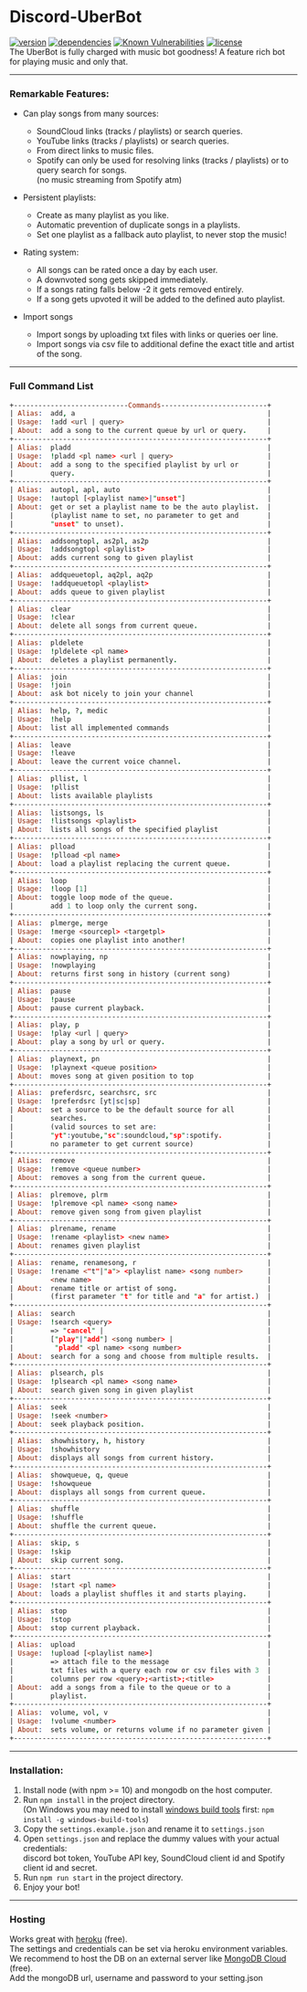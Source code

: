 # **Discord-UberBot** #

[![version](https://img.shields.io/github/package-json/v/Crow08/discord-uberbot.svg)](/package.json)
[![dependencies](https://david-dm.org/Crow08/discord-uberbot.svg)](/package.json)
[![Known Vulnerabilities](https://snyk.io/test/github/Crow08/discord-uberbot/badge.svg)](https://snyk.io/test/github/Crow08/discord-uberbot)
[![license](https://img.shields.io/github/license/Crow08/discord-uberbot.svg)](/LICENSE.md)  
The UberBot is fully charged with music bot goodness! A feature rich bot for playing music and only that.

---

### Remarkable Features: ###

- Can play songs from many sources:
  - SoundCloud links (tracks / playlists) or search queries.
  - YouTube links (tracks / playlists) or search queries.
  - From direct links to music files.
  - Spotify can only be used for resolving links (tracks / playlists) or to query search for songs.  
  (no music streaming from Spotify atm)

- Persistent playlists:
  - Create as many playlist as you like.
  - Automatic prevention of duplicate songs in a playlists.
  - Set one playlist as a fallback auto playlist, to never stop the music!

- Rating system:
  - All songs can be rated once a day by each user.
  - A downvoted song gets skipped immediately.
  - If a songs rating falls below -2 it gets removed entirely.
  - If a song gets upvoted it will be added to the defined auto playlist.

- Import songs
  - Import songs by uploading txt files with links or queries oer line.
  - Import songs via csv file to additional define the exact title and artist of the song.

---

### Full Command List ###

```prolog
+----------------------------Commands--------------------------+
| Alias:  add, a                                               |
| Usage:  !add <url | query>                                   |
| About:  add a song to the current queue by url or query.     |
+--------------------------------------------------------------+
| Alias:  pladd                                                |
| Usage:  !pladd <pl name> <url | query>                       |
| About:  add a song to the specified playlist by url or       |
|         query.                                               |
+--------------------------------------------------------------+
| Alias:  autopl, apl, auto                                    |
| Usage:  !autopl [<playlist name>|"unset"]                    |
| About:  get or set a playlist name to be the auto playlist.  |
|         (playlist name to set, no parameter to get and       |
|         "unset" to unset).                                   |
+--------------------------------------------------------------+
| Alias:  addsongtopl, as2pl, as2p                             |
| Usage:  !addsongtopl <playlist>                              |
| About:  adds current song to given playlist                  |
+--------------------------------------------------------------+
| Alias:  addqueuetopl, aq2pl, aq2p                            |
| Usage:  !addqueuetopl <playlist>                             |
| About:  adds queue to given playlist                         |
+--------------------------------------------------------------+
| Alias:  clear                                                |
| Usage:  !clear                                               |
| About:  delete all songs from current queue.                 |
+--------------------------------------------------------------+
| Alias:  pldelete                                             |
| Usage:  !pldelete <pl name>                                  |
| About:  deletes a playlist permanently.                      |
+--------------------------------------------------------------+
| Alias:  join                                                 |
| Usage:  !join                                                |
| About:  ask bot nicely to join your channel                  |
+--------------------------------------------------------------+
| Alias:  help, ?, medic                                       |
| Usage:  !help                                                |
| About:  list all implemented commands                        |
+--------------------------------------------------------------+
| Alias:  leave                                                |
| Usage:  !leave                                               |
| About:  leave the current voice channel.                     |
+--------------------------------------------------------------+
| Alias:  pllist, l                                            |
| Usage:  !pllist                                              |
| About:  lists available playlists                            |
+--------------------------------------------------------------+
| Alias:  listsongs, ls                                        |
| Usage:  !listsongs <playlist>                                |
| About:  lists all songs of the specified playlist            |
+--------------------------------------------------------------+
| Alias:  plload                                               |
| Usage:  !plload <pl name>                                    |
| About:  load a playlist replacing the current queue.         |
+--------------------------------------------------------------+
| Alias:  loop                                                 |
| Usage:  !loop [1]                                            |
| About:  toggle loop mode of the queue.                       |
|         add 1 to loop only the current song.                 |
+--------------------------------------------------------------+
| Alias:  plmerge, merge                                       |
| Usage:  !merge <sourcepl> <targetpl>                         |
| About:  copies one playlist into another!                    |
+--------------------------------------------------------------+
| Alias:  nowplaying, np                                       |
| Usage:  !nowplaying                                          |
| About:  returns first song in history (current song)         |
+--------------------------------------------------------------+
| Alias:  pause                                                |
| Usage:  !pause                                               |
| About:  pause current playback.                              |
+--------------------------------------------------------------+
| Alias:  play, p                                              |
| Usage:  !play <url | query>                                  |
| About:  play a song by url or query.                         |
+--------------------------------------------------------------+
| Alias:  playnext, pn                                         |
| Usage:  !playnext <queue position>                           |
| About:  moves song at given position to top                  |
+--------------------------------------------------------------+
| Alias:  preferdsrc, searchsrc, src                           |
| Usage:  !preferdsrc [yt|sc|sp]                               |
| About:  set a source to be the default source for all        |
|         searches.                                            |
|         (valid sources to set are:                           |
|         "yt":youtube,"sc":soundcloud,"sp":spotify.           |
|         no parameter to get current source)                  |
+--------------------------------------------------------------+
| Alias:  remove                                               |
| Usage:  !remove <queue number>                               |
| About:  removes a song from the current queue.               |
+--------------------------------------------------------------+
| Alias:  plremove, plrm                                       |
| Usage:  !plremove <pl name> <song name>                      |
| About:  remove given song from given playlist                |
+--------------------------------------------------------------+
| Alias:  plrename, rename                                     |
| Usage:  !rename <playlist> <new name>                        |
| About:  renames given playlist                               |
+--------------------------------------------------------------+
| Alias:  rename, renamesong, r                                |
| Usage:  !rename <"t"|"a"> <playlist name> <song number>      |
|         <new name>                                           |
| About:  rename title or artist of song.                      |
|         (first parameter "t" for title and "a" for artist.)  |
+--------------------------------------------------------------+
| Alias:  search                                               |
| Usage:  !search <query>                                      |
|         => "cancel" |                                        |
|         ["play"|"add"] <song number> |                       |
|          "pladd" <pl name> <song number>                     |
| About:  search for a song and choose from multiple results.  |
+--------------------------------------------------------------+
| Alias:  plsearch, pls                                        |
| Usage:  !plsearch <pl name> <song name>                      |
| About:  search given song in given playlist                  |
+--------------------------------------------------------------+
| Alias:  seek                                                 |
| Usage:  !seek <number>                                       |
| About:  seek playback position.                              |
+--------------------------------------------------------------+
| Alias:  showhistory, h, history                              |
| Usage:  !showhistory                                         |
| About:  displays all songs from current history.             |
+--------------------------------------------------------------+
| Alias:  showqueue, q, queue                                  |
| Usage:  !showqueue                                           |
| About:  displays all songs from current queue.               |
+--------------------------------------------------------------+
| Alias:  shuffle                                              |
| Usage:  !shuffle                                             |
| About:  shuffle the current queue.                           |
+--------------------------------------------------------------+
| Alias:  skip, s                                              |
| Usage:  !skip                                                |
| About:  skip current song.                                   |
+--------------------------------------------------------------+
| Alias:  start                                                |
| Usage:  !start <pl name>                                     |
| About:  loads a playlist shuffles it and starts playing.     |
+--------------------------------------------------------------+
| Alias:  stop                                                 |
| Usage:  !stop                                                |
| About:  stop current playback.                               |
+--------------------------------------------------------------+
| Alias:  upload                                               |
| Usage:  !upload [<playlist name>]                            |
|         => attach file to the message                        |
|         txt files with a query each row or csv files with 3  |
|         columns per row <query>;<artist>;<title>             |
| About:  add a songs from a file to the queue or to a         |
|         playlist.                                            |
+--------------------------------------------------------------+
| Alias:  volume, vol, v                                       |
| Usage:  !volume <number>                                     |
| About:  sets volume, or returns volume if no parameter given |
+--------------------------------------------------------------+
```

---

### Installation: ###

1. Install node (with npm >= 10) and mongodb on the host computer.
2. Run `npm install` in the project directory.  
(On Windows you may need to install [windows build tools](https://www.npmjs.com/package/windows-build-tools) first: `npm install -g windows-build-tools`)
3. Copy the `settings.example.json` and rename it to `settings.json`
4. Open `settings.json` and replace the dummy values with your actual credentials:  
discord bot token, YouTube API key, SoundCloud client id and Spotify client id and secret.
5. Run `npm run start` in the project directory.
6. Enjoy your bot!

---

### Hosting ###

Works great with [heroku](https://www.heroku.com) (free).  
The settings and credentials can be set via heroku environment variables.  
We recommend to host the DB on an external server like [MongoDB Cloud](https://cloud.mongodb.com/) (free).  
Add the mongoDB url, username and password to your setting.json
